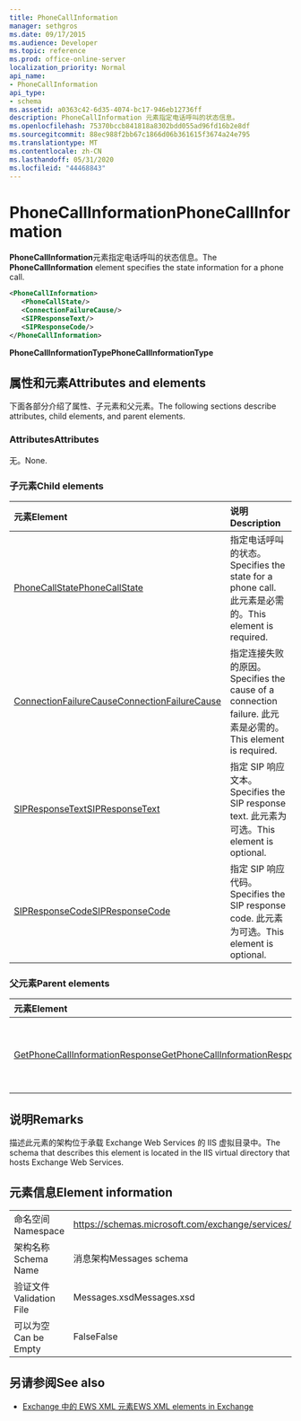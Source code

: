 ```yaml
---
title: PhoneCallInformation
manager: sethgros
ms.date: 09/17/2015
ms.audience: Developer
ms.topic: reference
ms.prod: office-online-server
localization_priority: Normal
api_name:
- PhoneCallInformation
api_type:
- schema
ms.assetid: a0363c42-6d35-4074-bc17-946eb12736ff
description: PhoneCallInformation 元素指定电话呼叫的状态信息。
ms.openlocfilehash: 75370bccb841818a8302bdd055ad96fd16b2e8df
ms.sourcegitcommit: 88ec988f2bb67c1866d06b361615f3674a24e795
ms.translationtype: MT
ms.contentlocale: zh-CN
ms.lasthandoff: 05/31/2020
ms.locfileid: "44468843"
---
```

# <a name="phonecallinformation"></a><span data-ttu-id="28e16-103">PhoneCallInformation</span><span class="sxs-lookup"><span data-stu-id="28e16-103">PhoneCallInformation</span></span>

<span data-ttu-id="28e16-104">**PhoneCallInformation**元素指定电话呼叫的状态信息。</span><span class="sxs-lookup"><span data-stu-id="28e16-104">The **PhoneCallInformation** element specifies the state information for a phone call.</span></span> 
  
```XML
<PhoneCallInformation>
   <PhoneCallState/>
   <ConnectionFailureCause/>
   <SIPResponseText/>
   <SIPResponseCode/>
</PhoneCallInformation>
```

 <span data-ttu-id="28e16-105">**PhoneCallInformationType**</span><span class="sxs-lookup"><span data-stu-id="28e16-105">**PhoneCallInformationType**</span></span>
## <a name="attributes-and-elements"></a><span data-ttu-id="28e16-106">属性和元素</span><span class="sxs-lookup"><span data-stu-id="28e16-106">Attributes and elements</span></span>

<span data-ttu-id="28e16-107">下面各部分介绍了属性、子元素和父元素。</span><span class="sxs-lookup"><span data-stu-id="28e16-107">The following sections describe attributes, child elements, and parent elements.</span></span>
  
### <a name="attributes"></a><span data-ttu-id="28e16-108">Attributes</span><span class="sxs-lookup"><span data-stu-id="28e16-108">Attributes</span></span>

<span data-ttu-id="28e16-109">无。</span><span class="sxs-lookup"><span data-stu-id="28e16-109">None.</span></span>
  
### <a name="child-elements"></a><span data-ttu-id="28e16-110">子元素</span><span class="sxs-lookup"><span data-stu-id="28e16-110">Child elements</span></span>

|<span data-ttu-id="28e16-111">**元素**</span><span class="sxs-lookup"><span data-stu-id="28e16-111">**Element**</span></span>|<span data-ttu-id="28e16-112">**说明**</span><span class="sxs-lookup"><span data-stu-id="28e16-112">**Description**</span></span>|
|:-----|:-----|
|[<span data-ttu-id="28e16-113">PhoneCallState</span><span class="sxs-lookup"><span data-stu-id="28e16-113">PhoneCallState</span></span>](phonecallstate.md) <br/> |<span data-ttu-id="28e16-114">指定电话呼叫的状态。</span><span class="sxs-lookup"><span data-stu-id="28e16-114">Specifies the state for a phone call.</span></span> <span data-ttu-id="28e16-115">此元素是必需的。</span><span class="sxs-lookup"><span data-stu-id="28e16-115">This element is required.</span></span>  <br/> |
|[<span data-ttu-id="28e16-116">ConnectionFailureCause</span><span class="sxs-lookup"><span data-stu-id="28e16-116">ConnectionFailureCause</span></span>](connectionfailurecause.md) <br/> |<span data-ttu-id="28e16-117">指定连接失败的原因。</span><span class="sxs-lookup"><span data-stu-id="28e16-117">Specifies the cause of a connection failure.</span></span> <span data-ttu-id="28e16-118">此元素是必需的。</span><span class="sxs-lookup"><span data-stu-id="28e16-118">This element is required.</span></span>  <br/> |
|[<span data-ttu-id="28e16-119">SIPResponseText</span><span class="sxs-lookup"><span data-stu-id="28e16-119">SIPResponseText</span></span>](sipresponsetext.md) <br/> |<span data-ttu-id="28e16-120">指定 SIP 响应文本。</span><span class="sxs-lookup"><span data-stu-id="28e16-120">Specifies the SIP response text.</span></span> <span data-ttu-id="28e16-121">此元素为可选。</span><span class="sxs-lookup"><span data-stu-id="28e16-121">This element is optional.</span></span>  <br/> |
|[<span data-ttu-id="28e16-122">SIPResponseCode</span><span class="sxs-lookup"><span data-stu-id="28e16-122">SIPResponseCode</span></span>](sipresponsecode.md) <br/> |<span data-ttu-id="28e16-123">指定 SIP 响应代码。</span><span class="sxs-lookup"><span data-stu-id="28e16-123">Specifies the SIP response code.</span></span> <span data-ttu-id="28e16-124">此元素为可选。</span><span class="sxs-lookup"><span data-stu-id="28e16-124">This element is optional.</span></span>  <br/> |
   
### <a name="parent-elements"></a><span data-ttu-id="28e16-125">父元素</span><span class="sxs-lookup"><span data-stu-id="28e16-125">Parent elements</span></span>

|<span data-ttu-id="28e16-126">**元素**</span><span class="sxs-lookup"><span data-stu-id="28e16-126">**Element**</span></span>|<span data-ttu-id="28e16-127">**说明**</span><span class="sxs-lookup"><span data-stu-id="28e16-127">**Description**</span></span>|
|:-----|:-----|
|[<span data-ttu-id="28e16-128">GetPhoneCallInformationResponse</span><span class="sxs-lookup"><span data-stu-id="28e16-128">GetPhoneCallInformationResponse</span></span>](getphonecallinformationresponse.md) <br/> |<span data-ttu-id="28e16-129">定义对[GetPhoneCallInformation 操作](getphonecallinformation-operation.md)请求的响应。</span><span class="sxs-lookup"><span data-stu-id="28e16-129">Defines a response to a [GetPhoneCallInformation operation](getphonecallinformation-operation.md) request.</span></span>  <br/> |
   
## <a name="remarks"></a><span data-ttu-id="28e16-130">说明</span><span class="sxs-lookup"><span data-stu-id="28e16-130">Remarks</span></span>

<span data-ttu-id="28e16-131">描述此元素的架构位于承载 Exchange Web Services 的 IIS 虚拟目录中。</span><span class="sxs-lookup"><span data-stu-id="28e16-131">The schema that describes this element is located in the IIS virtual directory that hosts Exchange Web Services.</span></span>
  
## <a name="element-information"></a><span data-ttu-id="28e16-132">元素信息</span><span class="sxs-lookup"><span data-stu-id="28e16-132">Element information</span></span>

|||
|:-----|:-----|
|<span data-ttu-id="28e16-133">命名空间</span><span class="sxs-lookup"><span data-stu-id="28e16-133">Namespace</span></span>  <br/> |https://schemas.microsoft.com/exchange/services/2006/messages  <br/> |
|<span data-ttu-id="28e16-134">架构名称</span><span class="sxs-lookup"><span data-stu-id="28e16-134">Schema Name</span></span>  <br/> |<span data-ttu-id="28e16-135">消息架构</span><span class="sxs-lookup"><span data-stu-id="28e16-135">Messages schema</span></span>  <br/> |
|<span data-ttu-id="28e16-136">验证文件</span><span class="sxs-lookup"><span data-stu-id="28e16-136">Validation File</span></span>  <br/> |<span data-ttu-id="28e16-137">Messages.xsd</span><span class="sxs-lookup"><span data-stu-id="28e16-137">Messages.xsd</span></span>  <br/> |
|<span data-ttu-id="28e16-138">可以为空</span><span class="sxs-lookup"><span data-stu-id="28e16-138">Can be Empty</span></span>  <br/> |<span data-ttu-id="28e16-139">False</span><span class="sxs-lookup"><span data-stu-id="28e16-139">False</span></span>  <br/> |
   
## <a name="see-also"></a><span data-ttu-id="28e16-140">另请参阅</span><span class="sxs-lookup"><span data-stu-id="28e16-140">See also</span></span>



- [<span data-ttu-id="28e16-141">Exchange 中的 EWS XML 元素</span><span class="sxs-lookup"><span data-stu-id="28e16-141">EWS XML elements in Exchange</span></span>](ews-xml-elements-in-exchange.md)

